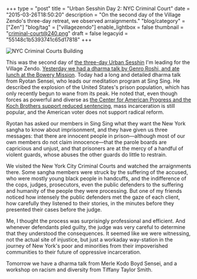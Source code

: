 +++
type = "post"
title = "Urban Sesshin Day 2: NYC Criminal Court"
date = "2015-03-26T18:50:20"
description = "On the second day of the Village Zendo's three-day retreat, we observed arraignments."
"blog/category" = ["Zen"]
"blog/tag" = ["villagezendo"]
enable_lightbox = false
thumbnail = "criminal-court@240.png"
draft = false
legacyid = "55148c1b5393741c65d17818"
+++

<p><img style="display:block; margin-left:auto; margin-right:auto;" src="criminal-court.png" alt="NYC Criminal Courts Building" title="NYC Criminal Courts Building" /></p>
<p>This was the second day of <a href="http://villagezendo.org/2014/10/urban-sesshin-4/">the three-day Urban Sesshin</a> I'm leading for the Village Zendo. <a href="/blog/urban-sesshin-day-1-bowery-mission/">Yesterday we had a dharma talk by Genro Roshi, and ate lunch at the Bowery Mission</a>. Today had a long and detailed dharma talk from Ryotan Sensei, who leads our meditation program at Sing Sing. He described the explosion of the United States's prison population, which has only recently begun to wane from its peak. He noted that, even though forces as powerful and diverse as <a href="http://www.nytimes.com/2015/02/19/us/politics/unlikely-cause-unites-the-left-and-the-right-justice-reform.html">the Center for American Progress and the Koch Brothers support reduced sentencing</a>, mass incarceration is still popular, and the American voter does not support radical reform.</p>
<p>Ryotan has asked our members in Sing Sing what they want the New York sangha to know about imprisonment, and they have given us three messages: that there are innocent people in prison&mdash;although most of our own members do not claim innocence&mdash;that the parole boards are capricious and unjust, and that prisoners are at the mercy of a handful of violent guards, whose abuses the other guards do little to restrain.</p>
<p>We visited the New York City Criminal Courts and watched the arraignments there. Some sangha members were struck by the suffering of the accused, who were mostly young black people in handcuffs, and the indifference of the cops, judges, prosecutors, even the public defenders to the suffering and humanity of the people they were processing. But one of my friends noticed how intensely the public defenders met the gaze of each client, how carefully they listened to their stories, in the minutes before they presented their cases before the judge.</p>
<p>Me, I thought the process was surprisingly professional and efficient. And whenever defendants pled guilty, the judge was very careful to determine that they understood the consequences. It seemed like we were witnessing, not the actual site of injustice, but just a workaday way-station in the journey of New York's poor and minorities from their impoverished communities to their future of oppressive incarceration.</p>
<p>Tomorrow we have a dharma talk from Merle Kodo Boyd Sensei, and a workshop on racism and diversity from Tiffany Taylor Smith.</p>
    